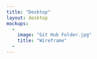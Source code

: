 ```yaml
---
title: "Desktop"
layout: desktop
mockups:
  -
    image: "Git Hub Folder.jpg"
    title: "Wireframe"
  -
---
```

